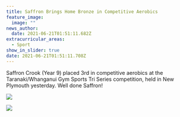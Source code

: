 ```yaml
---
title: Saffron Brings Home Bronze in Competitive Aerobics
feature_image:
  image: ""
news_author:
  date: 2021-06-21T01:51:11.682Z
extracurricular_areas:
  - Sport
show_in_slider: true
date: 2021-06-21T01:51:11.708Z
---
```

Saffron Crook (Year 9) placed 3rd in competitive aerobics at the Taranaki/Whanganui Gym Sports Tri Series competition, held in New Plymouth yesterday. Well done Saffron!

![](https://res.cloudinary.com/whanganuihigh/image/upload/v1624240341/News/Saffron_pic_2.jpg)

![](https://res.cloudinary.com/whanganuihigh/image/upload/v1624240339/News/Saffron_pic_1.jpg)